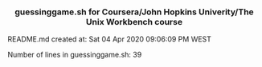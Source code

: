 <center> <h3>guessinggame.sh for Coursera/John Hopkins Univerity/The Unix Workbench course</h3> </center>
README.md created at: Sat 04 Apr 2020 09:06:09 PM WEST

Number of lines in guessinggame.sh: 39
